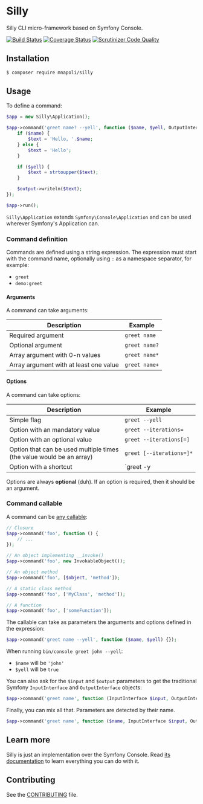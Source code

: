 # Silly

Silly CLI micro-framework based on Symfony Console.

[![Build Status](https://img.shields.io/travis/mnapoli/silly.svg?style=flat-square)](https://travis-ci.org/mnapoli/silly)
[![Coverage Status](https://img.shields.io/coveralls/mnapoli/silly/master.svg?style=flat-square)](https://coveralls.io/r/mnapoli/silly?branch=master)
[![Scrutinizer Code Quality](https://img.shields.io/scrutinizer/g/mnapoli/silly.svg?style=flat-square)](https://scrutinizer-ci.com/g/mnapoli/silly/?branch=master)

## Installation

```bash
$ composer require mnapoli/silly
```

## Usage

To define a command:

```php
$app = new Silly\Application();

$app->command('greet name? --yell', function ($name, $yell, OutputInterface $output) {
    if ($name) {
        $text = 'Hello, '.$name;
    } else {
        $text = 'Hello';
    }

    if ($yell) {
        $text = strtoupper($text);
    }

    $output->writeln($text);
});

$app->run();
```

`Silly\Application` extends `Symfony\Console\Application` and can be used wherever Symfony's Application can.

### Command definition

Commands are defined using a string expression. The expression must start with the command name, optionally using `:` as a namespace separator, for example:

- `greet`
- `demo:greet`

#### Arguments

A command can take arguments:

| Description                            | Example       |
|----------------------------------------|---------------|
| Required argument                      | `greet name`  |
| Optional argument                      | `greet name?` |
| Array argument with 0-n values         | `greet name*` |
| Array argument with at least one value | `greet name+` |

#### Options

A command can take options:

| Description                    | Example                 |
|--------------------------------|-------------------------|
| Simple flag                    | `greet --yell`          |
| Option with an mandatory value | `greet --iterations=`   |
| Option with an optional value  | `greet --iterations[=]` |
| Option that can be used multiple times <br> (the value would be an array) | `greet [--iterations=]*` |
| Option with a shortcut         | `greet -y|--yell`       |

Options are always **optional** (duh). If an option is required, then it should be an argument.

### Command callable

A command can be [any callable](http://php.net/manual/en/language.types.callable.php):

```php
// Closure
$app->command('foo', function () {
    // ...
});

// An object implementing __invoke()
$app->command('foo', new InvokableObject());

// An object method
$app->command('foo', [$object, 'method']);

// A static class method
$app->command('foo', ['MyClass', 'method']);

// A function
$app->command('foo', ['someFunction']);
```

The callable can take as parameters the arguments and options defined in the expression:

```php
$app->command('greet name --yell', function ($name, $yell) {});
```

When running `bin/console greet john --yell`:

- `$name` will be `'john'`
- `$yell` will be `true`

You can also ask for the `$input` and `$output` parameters to get the traditional Symfony `InputInterface` and `OutputInterface` objects:

```php
$app->command('greet name', function (InputInterface $input, OutputInterface $output) {});
```

Finally, you can mix all that. Parameters are detected by their name.

```php
$app->command('greet name', function ($name, InputInterface $input, OutputInterface $output) {});
```

## Learn more

Silly is just an implementation over the Symfony Console. Read [its documentation](http://symfony.com/doc/current/components/console/introduction.html) to learn everything you can do with it.

## Contributing

See the [CONTRIBUTING](CONTRIBUTING.md) file.
